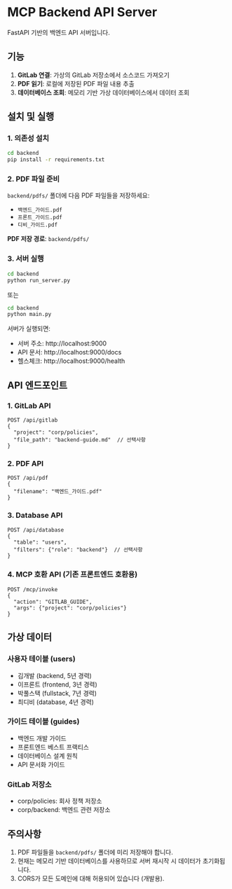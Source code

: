 # MCP Backend API Server

FastAPI 기반의 백엔드 API 서버입니다.

## 기능

1. **GitLab 연결**: 가상의 GitLab 저장소에서 소스코드 가져오기
2. **PDF 읽기**: 로컬에 저장된 PDF 파일 내용 추출
3. **데이터베이스 조회**: 메모리 기반 가상 데이터베이스에서 데이터 조회

## 설치 및 실행

### 1. 의존성 설치
```bash
cd backend
pip install -r requirements.txt
```

### 2. PDF 파일 준비
`backend/pdfs/` 폴더에 다음 PDF 파일들을 저장하세요:
- `백엔드_가이드.pdf`
- `프론트_가이드.pdf`
- `디비_가이드.pdf`

**PDF 저장 경로**: `backend/pdfs/`

### 3. 서버 실행
```bash
cd backend
python run_server.py
```

또는

```bash
cd backend
python main.py
```

서버가 실행되면:
- 서버 주소: http://localhost:9000
- API 문서: http://localhost:9000/docs
- 헬스체크: http://localhost:9000/health

## API 엔드포인트

### 1. GitLab API
```
POST /api/gitlab
{
  "project": "corp/policies",
  "file_path": "backend-guide.md"  // 선택사항
}
```

### 2. PDF API
```
POST /api/pdf
{
  "filename": "백엔드_가이드.pdf"
}
```

### 3. Database API
```
POST /api/database
{
  "table": "users",
  "filters": {"role": "backend"}  // 선택사항
}
```

### 4. MCP 호환 API (기존 프론트엔드 호환용)
```
POST /mcp/invoke
{
  "action": "GITLAB_GUIDE",
  "args": {"project": "corp/policies"}
}
```

## 가상 데이터

### 사용자 테이블 (users)
- 김개발 (backend, 5년 경력)
- 이프론트 (frontend, 3년 경력)
- 박풀스택 (fullstack, 7년 경력)
- 최디비 (database, 4년 경력)

### 가이드 테이블 (guides)
- 백엔드 개발 가이드
- 프론트엔드 베스트 프랙티스
- 데이터베이스 설계 원칙
- API 문서화 가이드

### GitLab 저장소
- corp/policies: 회사 정책 저장소
- corp/backend: 백엔드 관련 저장소

## 주의사항

1. PDF 파일들을 `backend/pdfs/` 폴더에 미리 저장해야 합니다.
2. 현재는 메모리 기반 데이터베이스를 사용하므로 서버 재시작 시 데이터가 초기화됩니다.
3. CORS가 모든 도메인에 대해 허용되어 있습니다 (개발용).